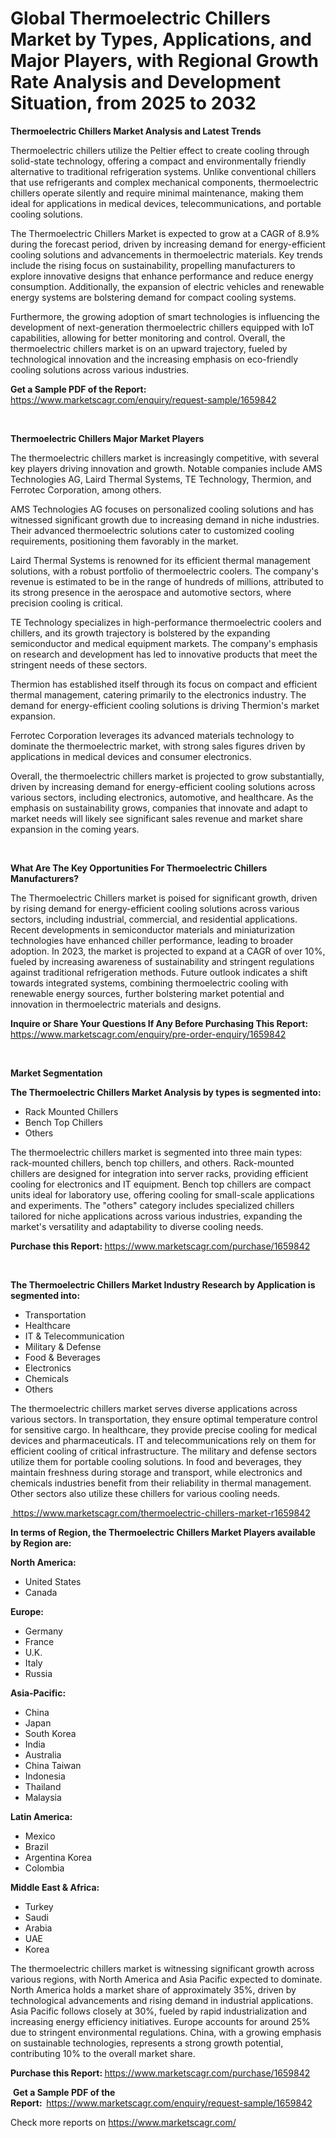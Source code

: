 <p><h1>Global Thermoelectric Chillers Market by Types, Applications, and Major Players, with Regional Growth Rate Analysis and Development Situation, from 2025 to 2032</h1></p><p><strong>Thermoelectric Chillers Market Analysis and Latest Trends</strong></p>
<p><p>Thermoelectric chillers utilize the Peltier effect to create cooling through solid-state technology, offering a compact and environmentally friendly alternative to traditional refrigeration systems. Unlike conventional chillers that use refrigerants and complex mechanical components, thermoelectric chillers operate silently and require minimal maintenance, making them ideal for applications in medical devices, telecommunications, and portable cooling solutions.</p><p>The Thermoelectric Chillers Market is expected to grow at a CAGR of 8.9% during the forecast period, driven by increasing demand for energy-efficient cooling solutions and advancements in thermoelectric materials. Key trends include the rising focus on sustainability, propelling manufacturers to explore innovative designs that enhance performance and reduce energy consumption. Additionally, the expansion of electric vehicles and renewable energy systems are bolstering demand for compact cooling systems.</p><p>Furthermore, the growing adoption of smart technologies is influencing the development of next-generation thermoelectric chillers equipped with IoT capabilities, allowing for better monitoring and control. Overall, the thermoelectric chillers market is on an upward trajectory, fueled by technological innovation and the increasing emphasis on eco-friendly cooling solutions across various industries.</p></p>
<p><strong>Get a Sample PDF of the Report:&nbsp;</strong> <a href="https://www.marketscagr.com/enquiry/request-sample/1659842?utm_campaign=3546&utm_medium=2&utm_source=Github&utm_content=ia&utm_term=10042025&utm_id=thermoelectric-chillers">https://www.marketscagr.com/enquiry/request-sample/1659842</a></p>
<p>&nbsp;</p>
<p><strong>Thermoelectric Chillers Major Market Players</strong></p>
<p><p>The thermoelectric chillers market is increasingly competitive, with several key players driving innovation and growth. Notable companies include AMS Technologies AG, Laird Thermal Systems, TE Technology, Thermion, and Ferrotec Corporation, among others.</p><p>AMS Technologies AG focuses on personalized cooling solutions and has witnessed significant growth due to increasing demand in niche industries. Their advanced thermoelectric solutions cater to customized cooling requirements, positioning them favorably in the market.</p><p>Laird Thermal Systems is renowned for its efficient thermal management solutions, with a robust portfolio of thermoelectric coolers. The company's revenue is estimated to be in the range of hundreds of millions, attributed to its strong presence in the aerospace and automotive sectors, where precision cooling is critical.</p><p>TE Technology specializes in high-performance thermoelectric coolers and chillers, and its growth trajectory is bolstered by the expanding semiconductor and medical equipment markets. The company's emphasis on research and development has led to innovative products that meet the stringent needs of these sectors.</p><p>Thermion has established itself through its focus on compact and efficient thermal management, catering primarily to the electronics industry. The demand for energy-efficient cooling solutions is driving Thermion's market expansion.</p><p>Ferrotec Corporation leverages its advanced materials technology to dominate the thermoelectric market, with strong sales figures driven by applications in medical devices and consumer electronics.</p><p>Overall, the thermoelectric chillers market is projected to grow substantially, driven by increasing demand for energy-efficient cooling solutions across various sectors, including electronics, automotive, and healthcare. As the emphasis on sustainability grows, companies that innovate and adapt to market needs will likely see significant sales revenue and market share expansion in the coming years.</p></p>
<p>&nbsp;</p>
<p><strong>What Are The Key Opportunities For Thermoelectric Chillers Manufacturers?</strong></p>
<p><p>The Thermoelectric Chillers market is poised for significant growth, driven by rising demand for energy-efficient cooling solutions across various sectors, including industrial, commercial, and residential applications. Recent developments in semiconductor materials and miniaturization technologies have enhanced chiller performance, leading to broader adoption. In 2023, the market is projected to expand at a CAGR of over 10%, fueled by increasing awareness of sustainability and stringent regulations against traditional refrigeration methods. Future outlook indicates a shift towards integrated systems, combining thermoelectric cooling with renewable energy sources, further bolstering market potential and innovation in thermoelectric materials and designs.</p></p>
<p><strong>Inquire or Share Your Questions If Any Before Purchasing This Report:</strong> <a href="https://www.marketscagr.com/enquiry/pre-order-enquiry/1659842?utm_campaign=3546&utm_medium=2&utm_source=Github&utm_content=ia&utm_term=10042025&utm_id=thermoelectric-chillers">https://www.marketscagr.com/enquiry/pre-order-enquiry/1659842</a></p>
<p>&nbsp;</p>
<p><strong>Market Segmentation</strong></p>
<p><strong>The Thermoelectric Chillers Market Analysis by types is segmented into:</strong></p>
<p><ul><li>Rack Mounted Chillers</li><li>Bench Top Chillers</li><li>Others</li></ul></p>
<p><p>The thermoelectric chillers market is segmented into three main types: rack-mounted chillers, bench top chillers, and others. Rack-mounted chillers are designed for integration into server racks, providing efficient cooling for electronics and IT equipment. Bench top chillers are compact units ideal for laboratory use, offering cooling for small-scale applications and experiments. The "others" category includes specialized chillers tailored for niche applications across various industries, expanding the market's versatility and adaptability to diverse cooling needs.</p></p>
<p><strong>Purchase this Report:&nbsp;</strong><a href="https://www.marketscagr.com/purchase/1659842?utm_campaign=3546&utm_medium=2&utm_source=Github&utm_content=ia&utm_term=10042025&utm_id=thermoelectric-chillers">https://www.marketscagr.com/purchase/1659842</a></p>
<p>&nbsp;</p>
<p><strong>The Thermoelectric Chillers Market Industry Research by Application is segmented into:</strong></p>
<p><ul><li>Transportation</li><li>Healthcare</li><li>IT & Telecommunication</li><li>Military & Defense</li><li>Food & Beverages</li><li>Electronics</li><li>Chemicals</li><li>Others</li></ul></p>
<p><p>The thermoelectric chillers market serves diverse applications across various sectors. In transportation, they ensure optimal temperature control for sensitive cargo. In healthcare, they provide precise cooling for medical devices and pharmaceuticals. IT and telecommunications rely on them for efficient cooling of critical infrastructure. The military and defense sectors utilize them for portable cooling solutions. In food and beverages, they maintain freshness during storage and transport, while electronics and chemicals industries benefit from their reliability in thermal management. Other sectors also utilize these chillers for various cooling needs.</p></p>
<p><a href="https://www.marketscagr.com/thermoelectric-chillers-market-r1659842?utm_campaign=3546&utm_medium=2&utm_source=Github&utm_content=ia&utm_term=10042025&utm_id=thermoelectric-chillers">&nbsp;https://www.marketscagr.com/thermoelectric-chillers-market-r1659842</a></p>
<p><strong>In terms of Region, the Thermoelectric Chillers Market Players available by Region are:</strong></p>
<p>
    <p> <strong> North America: </strong>
        <ul>
            <li>United States</li>
            <li>Canada</li>
        </ul>
        </p> 
    <p> <strong> Europe: </strong>
        <ul>
            <li>Germany</li>
            <li>France</li>
            <li>U.K.</li>
            <li>Italy</li>
            <li>Russia</li>
        </ul>
        </p> 
    <p> <strong> Asia-Pacific: </strong>
        <ul>
            <li>China</li>
            <li>Japan</li>
            <li>South Korea</li>
            <li>India</li>
            <li>Australia</li>
            <li>China Taiwan</li>
            <li>Indonesia</li>
            <li>Thailand</li>
            <li>Malaysia</li>
        </ul>
        </p> 
    <p> <strong> Latin America: </strong>
        <ul>
            <li>Mexico</li>
            <li>Brazil</li>
            <li>Argentina Korea</li>
            <li>Colombia</li>
        </ul>
        </p> 
    <p> <strong> Middle East & Africa: </strong>
        <ul>
            <li>Turkey</li>
            <li>Saudi</li>
            <li>Arabia</li>
            <li>UAE</li>
            <li>Korea</li>
        </ul>
    </p>
    </p>
<p><p>The thermoelectric chillers market is witnessing significant growth across various regions, with North America and Asia Pacific expected to dominate. North America holds a market share of approximately 35%, driven by technological advancements and rising demand in industrial applications. Asia Pacific follows closely at 30%, fueled by rapid industrialization and increasing energy efficiency initiatives. Europe accounts for around 25% due to stringent environmental regulations. China, with a growing emphasis on sustainable technologies, represents a strong growth potential, contributing 10% to the overall market share.</p></p>
<p><strong>Purchase this Report: </strong><a href="https://www.marketscagr.com/purchase/1659842?utm_campaign=3546&utm_medium=2&utm_source=Github&utm_content=ia&utm_term=10042025&utm_id=thermoelectric-chillers">https://www.marketscagr.com/purchase/1659842</a></p>
<p>&nbsp;<strong>Get a Sample PDF of the Report:&nbsp;&nbsp;</strong><a href="https://www.marketscagr.com/enquiry/request-sample/1659842?utm_campaign=3546&utm_medium=2&utm_source=Github&utm_content=ia&utm_term=10042025&utm_id=thermoelectric-chillers">https://www.marketscagr.com/enquiry/request-sample/1659842</a></p>
<p><strong></strong></p>
<p>Check more reports on <a href="https://www.marketscagr.com/?utm_campaign=3546&utm_medium=2&utm_source=Github&utm_content=ia&utm_term=10042025&utm_id=thermoelectric-chillers">https://www.marketscagr.com/</a></p>